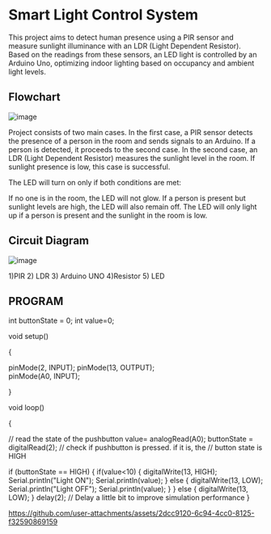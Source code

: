 # Smart Light Control System
This project aims to detect human presence using a PIR sensor and measure sunlight illuminance with an LDR (Light Dependent Resistor). Based on the readings from these sensors, an LED light is controlled by an Arduino Uno, optimizing indoor lighting based on occupancy and ambient light levels.

## Flowchart
![image](https://github.com/user-attachments/assets/15faec6b-2d6a-4541-a287-b0559c2e9e87)

Project consists of two main cases. In the first case, a PIR sensor detects the presence of a person in the room and sends signals to an Arduino. If a person is detected, it proceeds to the second case. In the second case, an LDR (Light Dependent Resistor) measures the sunlight level in the room. If sunlight presence is low, this case is successful.

The LED will turn on only if both conditions are met:

If no one is in the room, the LED will not glow.
If a person is present but sunlight levels are high, the LED will also remain off.
The LED will only light up if a person is present and the sunlight in the room is low.

## Circuit Diagram
![image](https://github.com/user-attachments/assets/b88c2b80-daad-4577-86b8-11f9d4ce3310)

1)PIR 				                  2) LDR				 3) Arduino UNO
4)Resistor                      5) LED


## PROGRAM 
int buttonState = 0;
int value=0;

void setup()

{

  pinMode(2, INPUT);
  pinMode(13, OUTPUT);  
  pinMode(A0, INPUT);
  
}

void loop()

{

  // read the state of the pushbutton
  value= analogRead(A0);
  buttonState = digitalRead(2);
  // check if pushbutton is pressed. if it is, the
  // button state is HIGH
  
  if (buttonState == HIGH) {
    if(value<10)
    {
     digitalWrite(13, HIGH);
     Serial.println("Light ON");
     Serial.println(value);
    }
    else
    {
     digitalWrite(13, LOW);
     Serial.println("Light OFF");
     Serial.println(value);
     } 
  }
  else {
    digitalWrite(13, LOW);
  }
  delay(2); // Delay a little bit to improve simulation performance
}



https://github.com/user-attachments/assets/2dcc9120-6c94-4cc0-8125-f32590869159


